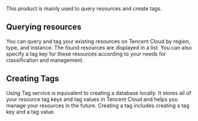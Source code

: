 This product is mainly used to query resources and create tags.
## Querying resources
You can query and tag your existing resources on Tencent Cloud by region, type, and instance. The found resources are displayed in a list. You can also specify a tag key for these resources according to your needs for classification and management.

## Creating Tags
Using Tag service is equivalent to creating a database locally. It stores all of your resource tag keys and tag values in Tencent Cloud and helps you manage your resources in the future. Creating a tag includes creating a tag key and a tag value.

